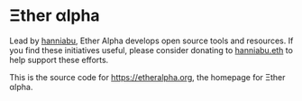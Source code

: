 # Ξther αlpha

Lead by [hanniabu](https://twitter.com/hanni_abu), Ether Alpha develops open source tools and resources. If you find these initiatives useful, please consider donating to [hanniabu.eth](https://etherscan.io/address/hanniabu.eth) to help support these efforts.

This is the source code for https://etheralpha.org, the homepage for Ξther αlpha.
